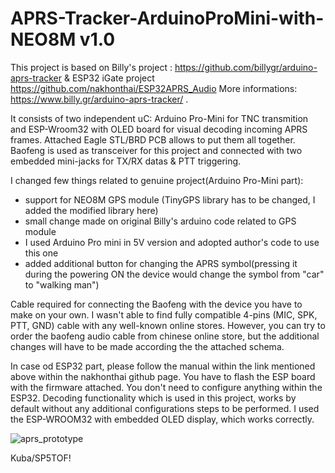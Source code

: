 # APRS-Tracker-ArduinoProMini-with-NEO8M v1.0
This project is based on Billy's project : https://github.com/billygr/arduino-aprs-tracker & ESP32 iGate project https://github.com/nakhonthai/ESP32APRS_Audio
More informations: https://www.billy.gr/arduino-aprs-tracker/ .

It consists of two independent uC: Arduino Pro-Mini for TNC transmition and ESP-Wroom32 with OLED board for visual decoding incoming APRS frames.
Attached Eagle STL/BRD PCB allows to put them all together.
Baofeng is used as transceiver for this project and connected with two embedded mini-jacks for TX/RX datas & PTT triggering.

I changed few things related to genuine project(Arduino Pro-Mini part):
- support for NEO8M GPS module (TinyGPS library has to be changed, I added the modified library here)
- small change made on original Billy's arduino code related to GPS module
- I used Arduino Pro mini in 5V version and adopted author's code to use this one
- added additional button for changing the APRS symbol(pressing it during the powering ON the device would change the symbol from "car" to "walking man")
  
Cable required for connecting the Baofeng with the device you have to make on your own. I wasn't able to find fully compatible 4-pins (MIC, SPK, PTT, GND) cable with any well-known online stores. However, you can try to order the baofeng audio cable from chinese online store, but the additional changes will have to be made according the the attached schema.

In case od ESP32 part, please follow the manual within the link mentioned above within the nakhonthai github page. 
You have to flash the ESP board with the firmware attached. You don't need to configure anything within the ESP32. 
Decoding functionality which is used in this project, works by default without any additional configurations steps to be performed.
I used the ESP-WROOM32 with embedded OLED display, which works correctly.

![aprs_prototype](https://github.com/user-attachments/assets/40e736f6-90e2-47d5-a0e7-e9b05a96ee4d)

Kuba/SP5TOF!

